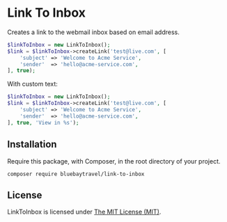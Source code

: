 # Link To Inbox

Creates a link to the webmail inbox based on email address.

```php
$linkToInbox = new LinkToInbox();
$link = $linkToInbox->createLink('test@live.com', [
    'subject' => 'Welcome to Acme Service',
    'sender'  => 'hello@acme-service.com',
], true);
```

With custom text:

```php
$linkToInbox = new LinkToInbox();
$link = $linkToInbox->createLink('test@live.com', [
    'subject' => 'Welcome to Acme Service',
    'sender'  => 'hello@acme-service.com',
], true, 'View in %s');
```

## Installation

Require this package, with Composer, in the root directory of your project.

```
composer require bluebaytravel/link-to-inbox
```

## License

LinkToInbox is licensed under [The MIT License (MIT)](LICENSE).

